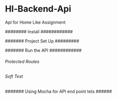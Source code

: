 # Hl-Backend-Api
Api for Home Like Assignment

######## Install ############


####### Project Set Up #########


####### Run the API ############



###### Protected Routes ########



###### Soft Test #############



####### Using Mocha for API end point tets ######




